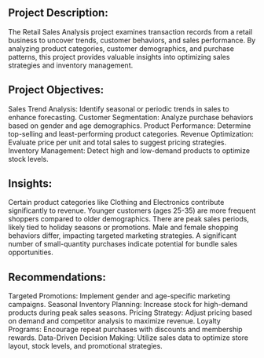 ## Project Description:

The Retail Sales Analysis project examines transaction records from a retail business to uncover trends, customer behaviors, and sales performance. By analyzing product categories, customer demographics, and purchase patterns, this project provides valuable insights into optimizing sales strategies and inventory management.

## Project Objectives:

Sales Trend Analysis: Identify seasonal or periodic trends in sales to enhance forecasting.
Customer Segmentation: Analyze purchase behaviors based on gender and age demographics.
Product Performance: Determine top-selling and least-performing product categories.
Revenue Optimization: Evaluate price per unit and total sales to suggest pricing strategies.
Inventory Management: Detect high and low-demand products to optimize stock levels.

## Insights:

Certain product categories like Clothing and Electronics contribute significantly to revenue.
Younger customers (ages 25-35) are more frequent shoppers compared to older demographics.
There are peak sales periods, likely tied to holiday seasons or promotions.
Male and female shopping behaviors differ, impacting targeted marketing strategies.
A significant number of small-quantity purchases indicate potential for bundle sales opportunities.

## Recommendations:

Targeted Promotions: Implement gender and age-specific marketing campaigns.
Seasonal Inventory Planning: Increase stock for high-demand products during peak sales seasons.
Pricing Strategy: Adjust pricing based on demand and competitor analysis to maximize revenue.
Loyalty Programs: Encourage repeat purchases with discounts and membership rewards.
Data-Driven Decision Making: Utilize sales data to optimize store layout, stock levels, and promotional strategies.

